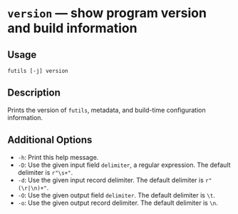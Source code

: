 # `version` — show program version and build information

## Usage

```
futils [-j] version
```

## Description

Prints the version of `futils`, metadata, and build-time configuration
information.

## Additional Options

* `-h`: Print this help message.
* `-D`: Use the given input field `delimiter`, a regular expression. The
  default delimiter is `r"\s+"`.
* `-d`: Use the given input record delimiter. The default delimiter is
  `r"(\r|\n)+"`.
* `-O`: Use the given output field `delimiter`. The default delimiter is `\t`.
* `-o`: Use the given output record delimiter. The default delimiter is `\n`.
